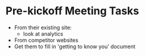 # Pre-kickoff Meeting Tasks

- From their existing site:
    - look at analytics
- From competitor websites
- Get them to fill in 'getting to know you' document
